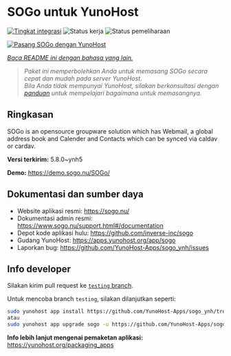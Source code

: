 <!--
N.B.: README ini dibuat secara otomatis oleh <https://github.com/YunoHost/apps/tree/master/tools/readme_generator>
Ini TIDAK boleh diedit dengan tangan.
-->

# SOGo untuk YunoHost

[![Tingkat integrasi](https://dash.yunohost.org/integration/sogo.svg)](https://ci-apps.yunohost.org/ci/apps/sogo/) ![Status kerja](https://ci-apps.yunohost.org/ci/badges/sogo.status.svg) ![Status pemeliharaan](https://ci-apps.yunohost.org/ci/badges/sogo.maintain.svg)

[![Pasang SOGo dengan YunoHost](https://install-app.yunohost.org/install-with-yunohost.svg)](https://install-app.yunohost.org/?app=sogo)

*[Baca README ini dengan bahasa yang lain.](./ALL_README.md)*

> *Paket ini memperbolehkan Anda untuk memasang SOGo secara cepat dan mudah pada server YunoHost.*  
> *Bila Anda tidak mempunyai YunoHost, silakan berkonsultasi dengan [panduan](https://yunohost.org/install) untuk mempelajari bagaimana untuk memasangnya.*

## Ringkasan

SOGo is an opensource groupware solution which has Webmail, a global address book and Calender and Contacts which can be synced via caldav or cardav.


**Versi terkirim:** 5.8.0~ynh5

**Demo:** <https://demo.sogo.nu/SOGo/>
## Dokumentasi dan sumber daya

- Website aplikasi resmi: <https://sogo.nu/>
- Dokumentasi admin resmi: <https://www.sogo.nu/support.html#/documentation>
- Depot kode aplikasi hulu: <https://github.com/inverse-inc/sogo>
- Gudang YunoHost: <https://apps.yunohost.org/app/sogo>
- Laporkan bug: <https://github.com/YunoHost-Apps/sogo_ynh/issues>

## Info developer

Silakan kirim pull request ke [`testing` branch](https://github.com/YunoHost-Apps/sogo_ynh/tree/testing).

Untuk mencoba branch `testing`, silakan dilanjutkan seperti:

```bash
sudo yunohost app install https://github.com/YunoHost-Apps/sogo_ynh/tree/testing --debug
atau
sudo yunohost app upgrade sogo -u https://github.com/YunoHost-Apps/sogo_ynh/tree/testing --debug
```

**Info lebih lanjut mengenai pemaketan aplikasi:** <https://yunohost.org/packaging_apps>
